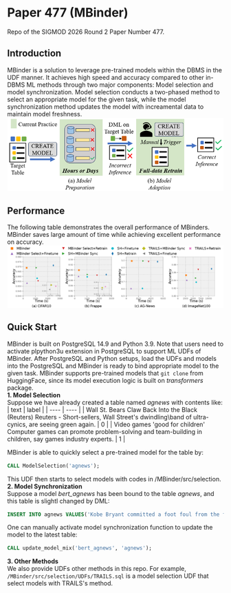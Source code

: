 # Paper 477 (MBinder)
Repo of the SIGMOD 2026 Round 2 Paper Number 477. 
## Introduction
MBinder is a solution to leverage pre-trained models within the DBMS in the UDF manner. It achieves high speed and accuracy compared to other in-DBMS ML methods through two major components: Model selection and model synchronization. Model selection conducts a two-phased method to select an appropriate model for the given task, while the model synchronization method updates the model with increamental data to maintain model freshness. \
![image](./MBinder/figure/Intro.png)
## Performance
The following table demonstrates the overall performance of MBinders. MBinder saves large amount of time while achieving excellent performance on accuracy. \
![image](./MBinder/figure/overall.png)
## Quick Start
MBinder is built on PostgreSQL 14.9 and Python 3.9. Note that users need to activate plpython3u extension in PostgreSQL to support ML UDFs of MBinder. After PostgreSQL and Python setups, load the UDFs and models into the PostgreSQL and MBinder is ready to bind appropriate model to the given task. MBinder supports pre-trained models that `git clone` from HuggingFace, since its model execution logic is built on *transformers* package.\
**1. Model Selection** \
Suppose we have already created a table named *agnews* with contents like: 
| text | label |
| ---- | ---- |
| Wall St. Bears Claw Back Into the Black (Reuters) Reuters - Short-sellers, Wall Street's dwindling\band of ultra-cynics, are seeing green again. | 0 |
| Video games 'good for children' Computer games can promote problem-solving and team-building in children, say games industry experts. | 1 |

MBinder is able to quickly select a pre-trained model for the table by:
``` SQL
CALL ModelSelection('agnews');
```
This UDF then starts to select models with codes in /MBinder/src/selection. \
**2. Model Synchronization** \
Suppose a model *bert_agnews* has been bound to the table *agnews*, and this table is slightl changed by DML:
``` SQL
INSERT INTO agnews VALUES('Kobe Bryant committed a foot foul from the free throw line with 4.4 seconds left as the Washington Wizards snapped an 11 game road losing streak by beating Los Angeles Lakers 120-116.', 2)
```
One can manually activate model synchronization function to update the model to the latest table:
```SQL
CALL update_model_mix('bert_agnews', 'agnews');
```
**3. Other Methods** \
We also provide UDFs other methods in this repo. For example, `/MBinder/src/selection/UDFs/TRAILS.sql` is a model selection UDF that select models with TRAILS's method.
